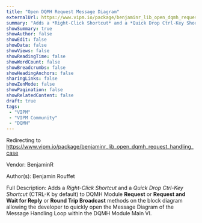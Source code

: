 ```yaml
---
title: "Open DQMH Request Message Diagram"
externalUrl: https://www.vipm.io/package/benjaminr_lib_open_dqmh_request_handling_case
summary: "Adds a *Right-Click Shortcut* and a *Quick Drop Ctrl-Key Shortcut* (CTRL-K by default) to DQMH Module **Request** or **Request and Wait for Reply** or **Round Trip Broadcast** methods on the block diagram allowing the developer to quickly open the Message Diagram of the Message Handling Loop within the DQMH Module Main VI.."
showSummary: true
showAuthor: false
showEdit: false
showData: false
showViews: false
showReadingTime: false
showWordCount: false
showBreadcrumbs: false
showHeadingAnchors: false
sharingLinks: false
showZenMode: false
showPagination: false
showRelatedContent: false
draft: true
tags:
 - "VIPM"
 - "VIPM Community"
 - "DQMH"
---
```


Redirecting to https://www.vipm.io/package/benjaminr_lib_open_dqmh_request_handling_case

Vendor: BenjaminR

Author(s): Benjamin Rouffet
 
Full Description:
Adds a *Right-Click Shortcut* and a *Quick Drop Ctrl-Key Shortcut* (CTRL-K by default) to DQMH Module **Request** or **Request and Wait for Reply** or **Round Trip Broadcast** methods on the block diagram allowing the developer to quickly open the Message Diagram of the Message Handling Loop within the DQMH Module Main VI.